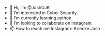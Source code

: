 - 👋 Hi, I’m @JoshOJK
- 👀 I’m interested in Cyber Security.
- 🌱 I’m currently learning python.
- 💞️ I’m looking to collaborate on Instagram.
- 📫 How to reach me Instagram- Krienke.Josh

<!---
JoshOJK/JoshOJK is a ✨ special ✨ repository because its `README.md` (this file) appears on your GitHub profile.
You can click the Preview link to take a look at your changes.
--->
